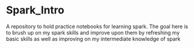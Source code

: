 # Spark_Intro

A repository to hold practice notebooks for learning spark. The goal here is to brush up on my spark skills and improve upon them by refreshing my basic skills as well as improving on my intermediate knowledge of spark
